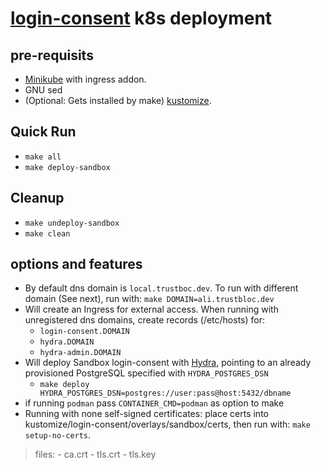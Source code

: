 # [login-consent](https://github.com/trustbloc/sandbox) k8s deployment #


## pre-requisits
* [Minikube](https://minikube.sigs.k8s.io/docs/start/) with ingress addon.
* GNU sed
* (Optional: Gets installed by make) [kustomize](https://kubectl.docs.kubernetes.io/installation/kustomize/).

## Quick Run
* `make all`
* `make deploy-sandbox`

## Cleanup
* `make undeploy-sandbox`
* `make clean`

## options and features
* By default dns domain is `local.trustboc.dev`. To run with different domain (See next), run with: `make DOMAIN=ali.trustbloc.dev`
* Will create an Ingress for external access. When running with unregistered dns domains, create records (/etc/hosts) for:
	- `login-consent.DOMAIN`
	- `hydra.DOMAIN`
	- `hydra-admin.DOMAIN`
* Will deploy Sandbox login-consent with [Hydra](https://github.com/ory/hydra), pointing to an already provisioned PostgreSQL specified with `HYDRA_POSTGRES_DSN`
	- `make deploy HYDRA_POSTGRES_DSN=postgres://user:pass@host:5432/dbname`
* if running `podman` pass `CONTAINER_CMD=podman` as option to make
* Running with none self-signed certificates: place certs into kustomize/login-consent/overlays/sandbox/certs, then run with: `make setup-no-certs`.
>files:
	- ca.crt
	- tls.crt
	- tls.key

